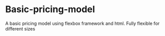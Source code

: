 # Basic-pricing-model
A basic pricing model using flexbox framework and html.
Fully flexible for different sizes

